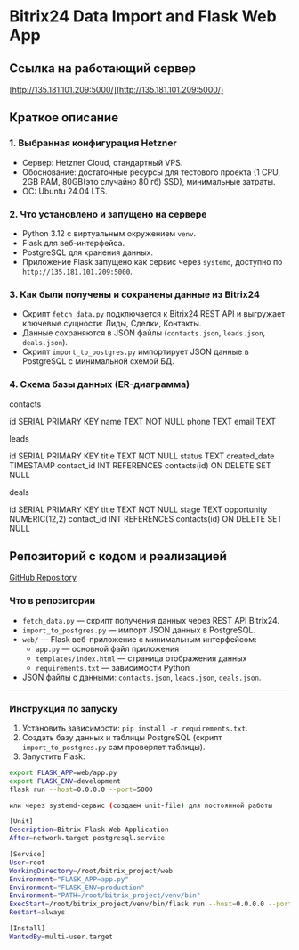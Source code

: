 # Bitrix24 Data Import and Flask Web App

## Ссылка на работающий сервер
[http://135.181.101.209:5000/](http://135.181.101.209:5000/)

## Краткое описание

### 1. Выбранная конфигурация Hetzner
- Сервер: Hetzner Cloud, стандартный VPS.
- Обоснование: достаточные ресурсы для тестового проекта (1 CPU, 2GB RAM, 80GB(это случайно 80 гб) SSD), минимальные затраты.
- ОС: Ubuntu 24.04 LTS.

### 2. Что установлено и запущено на сервере
- Python 3.12 с виртуальным окружением `venv`.
- Flask для веб-интерфейса.
- PostgreSQL для хранения данных.
- Приложение Flask запущено как сервис через `systemd`, доступно по `http://135.181.101.209:5000`.

### 3. Как были получены и сохранены данные из Bitrix24
- Скрипт `fetch_data.py` подключается к Bitrix24 REST API и выгружает ключевые сущности: Лиды, Сделки, Контакты.
- Данные сохраняются в JSON файлы (`contacts.json`, `leads.json`, `deals.json`).
- Скрипт `import_to_postgres.py` импортирует JSON данные в PostgreSQL с минимальной схемой БД.

### 4. Схема базы данных (ER-диаграмма)
contacts

id SERIAL PRIMARY KEY
name TEXT NOT NULL
phone TEXT
email TEXT

leads

id SERIAL PRIMARY KEY
title TEXT NOT NULL
status TEXT
created_date TIMESTAMP
contact_id INT REFERENCES contacts(id) ON DELETE SET NULL

deals

id SERIAL PRIMARY KEY
title TEXT NOT NULL
stage TEXT
opportunity NUMERIC(12,2)
contact_id INT REFERENCES contacts(id) ON DELETE SET NULL


## Репозиторий с кодом и реализацией
[GitHub Repository](https://github.com/ollegolegoleg28-gif/bitrix_test)

### Что в репозитории
- `fetch_data.py` — скрипт получения данных через REST API Bitrix24.
- `import_to_postgres.py` — импорт JSON данных в PostgreSQL.
- `web/` — Flask веб-приложение с минимальным интерфейсом:
  - `app.py` — основной файл приложения
  - `templates/index.html` — страница отображения данных
  - `requirements.txt` — зависимости Python
- JSON файлы с данными: `contacts.json`, `leads.json`, `deals.json`.

---

### Инструкция по запуску
1. Установить зависимости: `pip install -r requirements.txt`.
2. Создать базу данных и таблицы PostgreSQL (скрипт `import_to_postgres.py` сам проверяет таблицы).
3. Запустить Flask:
```bash
export FLASK_APP=web/app.py
export FLASK_ENV=development
flask run --host=0.0.0.0 --port=5000

или через systemd-сервис (создаем unit-file) для постоянной работы

[Unit]
Description=Bitrix Flask Web Application
After=network.target postgresql.service

[Service]
User=root
WorkingDirectory=/root/bitrix_project/web
Environment="FLASK_APP=app.py"
Environment="FLASK_ENV=production"
Environment="PATH=/root/bitrix_project/venv/bin"
ExecStart=/root/bitrix_project/venv/bin/flask run --host=0.0.0.0 --port=5000
Restart=always

[Install]
WantedBy=multi-user.target
